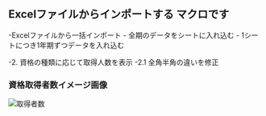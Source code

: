 ## Excelファイルからインポートする マクロです

-Excelファイルから一括インポート
    - 全期のデータをシートに入れ込む
    - 1シートにつき1年期ずつデータを入れ込む

-2. 資格の種類に応じて取得人数を表示
 -2.1 全角半角の違いを修正


### 資格取得者数イメージ画像
 ![取得者数](https://user-images.githubusercontent.com/63280654/85679675-96719600-b704-11ea-812a-aed1206090c3.PNG)
